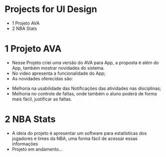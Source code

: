 # Projects for UI Design
- 1 Projeto AVA
- 2 NBA Stats

# 1 Projeto AVA
- Nesse Projeto criei uma versão do AVA para App, a proposta é além do App, também mostrar novidades do sistema.
- No video apresenta a funcionalidade do App;
- As novidades oferecidas são:
*  Melhoria na usabilidade das Notificações das atividades nas disciplinas;
* Melhoria no controle de faltas, onde também o aluno poderá de forma mais fácil, justificar as faltas.

# 2 NBA Stats
- A ideia do projeto é apresentar um software para estatísticas dos jogadores e times da NBA, uma forma fácil de acessar essas informações
- Projeto em andamento...
 
